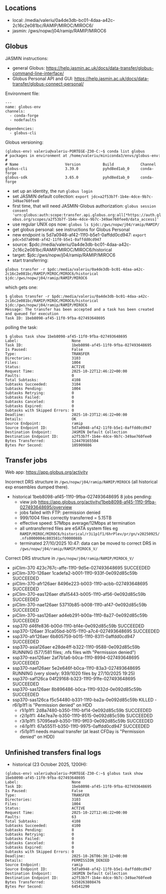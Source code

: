 ## Locations

- local: /media/valeriu/0a4de3db-bc01-4daa-a42c-2c16c2e081bc/RAMIP/MIROC/MIROC6/
- jasmin: /gws/nopw/j04/ramip/RAMIP/MIROC6

## Globus

JASMIN instructions:
- general Globus: <https://help.jasmin.ac.uk/docs/data-transfer/globus-command-line-interface/>
- Globus Personal API and GUI: <https://help.jasmin.ac.uk/docs/data-transfer/globus-connect-personal/> 

Environment file:

```
---
name: globus-env
channels:
  - conda-forge
  - nodefaults

dependencies:
  - globus-cli
```

Globus versioning:

```
(globus-env) valeriu@valeriu-PORTEGE-Z30-C:~$ conda list globus
# packages in environment at /home/valeriu/miniconda3/envs/globus-env:
#
# Name                     Version          Build            Channel
globus-cli                 3.39.0           pyhd8ed1ab_0     conda-forge
globus-sdk                 3.65.0           pyhd8ed1ab_0     conda-forge
```

- set up an identity, the run `globus login`
- set JASMIN default collection: `export jdc=a2f53b7f-1b4e-4dce-9b7c-349ae760fee0`
- first time, that will need JASMIN-Globus authorization: `globus session consent 'urn:globus:auth:scope:transfer.api.globus.org:all[*https://auth.globus.org/scopes/a2f53b7f-1b4e-4dce-9b7c-349ae760fee0/data_access]'`
- use regular UNIX ops now: `globus ls $jdc:/gws/nopw/j04/ramip/RAMIP/`
- get globus personal: see instructions for Globus Personal
- new endpoint is 5d7a0948-af42-11f0-b5e1-0affdd0cd947: `export pdc=5d7a0948-af42-11f0-b5e1-0affdd0cd947`
- source: $pdc:/media/valeriu/0a4de3db-bc01-4daa-a42c-2c16c2e081bc/RAMIP/MIROC/MIROC6/historical
- target: $jdc:/gws/nopw/j04/ramip/RAMIP/MIROC6
- start transferring:

```
globus transfer -r $pdc:/media/valeriu/0a4de3db-bc01-4daa-a42c-2c16c2e081bc/RAMIP/MIROC/MIROC6/historical $jdc:/gws/nopw/j04/ramip/RAMIP/MIROC6
```

which gets one:

```
$ globus transfer -r $pdc:/media/valeriu/0a4de3db-bc01-4daa-a42c-2c16c2e081bc/RAMIP/MIROC/MIROC6/historical $jdc:/gws/nopw/j04/ramip/RAMIP/MIROC6
Message: The transfer has been accepted and a task has been created and queued for execution
Task ID: 1beb8098-af45-11f0-9fba-027493648695
```

polling the task:

```
$ globus task show 1beb8098-af45-11f0-9fba-027493648695
Label:                        None
Task ID:                      1beb8098-af45-11f0-9fba-027493648695
Is Paused:                    False
Type:                         TRANSFER
Directories:                  3103
Files:                        1004
Status:                       ACTIVE
Request Time:                 2025-10-22T12:46:22+00:00
Faults:                       0
Total Subtasks:               4108
Subtasks Succeeded:           3104
Subtasks Pending:             1004
Subtasks Retrying:            0
Subtasks Failed:              0
Subtasks Canceled:            0
Subtasks Expired:             0
Subtasks with Skipped Errors: 0
Deadline:                     2025-10-23T12:46:22+00:00
Details:                      OK
Source Endpoint:              ramip
Source Endpoint ID:           5d7a0948-af42-11f0-b5e1-0affdd0cd947
Destination Endpoint:         JASMIN Default Collection
Destination Endpoint ID:      a2f53b7f-1b4e-4dce-9b7c-349ae760fee0
Bytes Transferred:            124470165504
Bytes Per Second:             105909886
```

## Transfer jobs

Web app: <https://app.globus.org/activity>

Incorrect DRS structure in `/gws/nopw/j04/ramip/RAMIP/MIROC6` (all historical exp ensembles dumped there).

- historical 1beb8098-af45-11f0-9fba-027493648695 8 jobs pending:
  - view job <https://app.globus.org/activity/1beb8098-af45-11f0-9fba-027493648695/overview>
  - jobs failed with FTP: permission denied
  - 999/1004 files correctly transferred = 5.15TB
  - effective speed: 57Mbps average/12Mbps at termination
  - all untransferred files are eSATA system files eg `RAMIP/MIROC/MIROC6/historical/r3i1p1f1/6hrPlev/pr/gn/v20250925/.nfs0000004c803581cf0000088b`
  - terminated 27/10/2025 10:47: data can be moved to correct DRS in `/gws/nopw/j04/ramip/RAMIP/MIROC6_V/`

Correct DRS structure in `/gws/nopw/j04/ramip/RAMIP/MIROC6_V/`

- piClim-370           423c767c-affe-11f0-9d5e-027493648695 SUCCEEDED
- piClim-370-126aer    1cadefa2-b001-11f0-933f-0e092d85c59b SUCCEEDED
- piClim-370-afr126aer 8496e223-b003-11f0-acbb-027493648695 SUCCEEDED
- piClim-370-eas126aer dfa15443-b005-11f0-af56-0e092d85c59b SUCCEEDED
- piClim-370-nae126aer 53710b85-b008-11f0-af47-0e092d85c59b SUCCEEDED
- piClim-370-sas126aer ad4eb291-b00a-11f0-8a27-0e092d85c59b SUCCEEDED
- ssp370               d46fe836-b00d-11f0-bf4e-0e092d85c59b SUCCEEDED
- ssp370-126aer        31ca05bd-b015-11f0-a7c4-027493648695 SUCCEEDED
- ssp370-afr126aer     6b805759-b015-11f0-8311-0affdd0cd947 SUCCEEDED
- ssp370-asia126aer    e28de4ff-b322-11f0-9588-0e092d85c59b RUNNING (577/581 files; .nfs files with "Permission denied")
- ssp370-eas126aer     2af7b1a6-b0ca-11f0-8994-027493648695 SUCCEEDED
- ssp370-nae126aer     5e2e646f-b0ca-11f0-83a3-027493648695 RUNNING (very slowly: 939/1020 files by 27/10/2025 19:25)
- ssp370-saf126ca      04f29168-b323-11f0-91fe-027493648695 SUCCEEDED
- ssp370-sas126aer     8b896486-b0ca-11f0-932d-0e092d85c59b SUCCEEDED
- ssp370-sas126ca      f5c54480-b331-11f0-ba2a-0e092d85c59b KILLED - r6i1p1f1 is "Permission denied" on HDD
  - r1i1p1f1: 2d8a7480-b350-11f0-bf14-0e092d85c59b SUCCEEDED
  - r2i1p1f1: 44e7ea7e-b350-11f0-8515-0e092d85c59b SUCCEEDED
  - r3i1p1f1: 57095ea9-b350-11f0-9f03-0e092d85c59b SUCCEEDED
  - r4i1p1f1: 67a55511-b350-11f0-9975-0affdd0cd947 SUCCEEDED
  - r5i1p1f1 needs manual transfer (at least CFDay is "Permission denied" on HDD)

## Unfinished transfers final logs

- historical (23 October 2025, 1200H):
```
(globus-env) valeriu@valeriu-PORTEGE-Z30-C:~$ globus task show 1beb8098-af45-11f0-9fba-027493648695
Label:                        None
Task ID:                      1beb8098-af45-11f0-9fba-027493648695
Is Paused:                    False
Type:                         TRANSFER
Directories:                  3103
Files:                        1004
Status:                       ACTIVE
Request Time:                 2025-10-22T12:46:22+00:00
Faults:                       63
Total Subtasks:               4108
Subtasks Succeeded:           4100
Subtasks Pending:             8
Subtasks Retrying:            0
Subtasks Failed:              0
Subtasks Canceled:            0
Subtasks Expired:             0
Subtasks with Skipped Errors: 0
Deadline:                     2025-10-26T06:30:12+00:00
Details:                      PERMISSION_DENIED
Source Endpoint:              ramip
Source Endpoint ID:           5d7a0948-af42-11f0-b5e1-0affdd0cd947
Destination Endpoint:         JASMIN Default Collection
Destination Endpoint ID:      a2f53b7f-1b4e-4dce-9b7c-349ae760fee0
Bytes Transferred:            5150263808476
Bytes Per Second:             64541290
```
